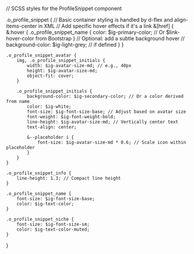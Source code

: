 // SCSS styles for the ProfileSnippet component

.o_profile_snippet {
    // Basic container styling is handled by d-flex and align-items-center in XML
    // Add specific hover effects if it's a link
    &[href] {
        &:hover {
            .o_profile_snippet_name {
                color: $ig-primary-color; // Or $link-hover-color from Bootstrap
            }
            // Optional: add a subtle background hover
            // background-color: $ig-light-grey; // if defined
        }
    }

    .o_profile_snippet_avatar {
        img, .o_profile_snippet_initials {
            width: $ig-avatar-size-md; // e.g., 40px
            height: $ig-avatar-size-md;
            object-fit: cover;
        }

        .o_profile_snippet_initials {
            background-color: $ig-secondary-color; // Or a color derived from name
            color: $ig-white;
            font-size: $ig-font-size-base; // Adjust based on avatar size
            font-weight: $ig-font-weight-bold;
            line-height: $ig-avatar-size-md; // Vertically center text
            text-align: center;

            &--placeholder i {
                font-size: $ig-avatar-size-md * 0.6; // Scale icon within placeholder
            }
        }
    }

    .o_profile_snippet_info {
        line-height: 1.3; // Compact line height
    }

    .o_profile_snippet_name {
        font-size: $ig-font-size-base;
        color: $ig-text-color;
    }

    .o_profile_snippet_niche {
        font-size: $ig-font-size-sm;
        color: $ig-text-color-muted;
    }
}